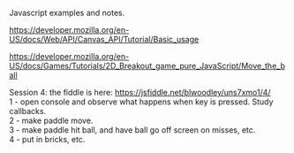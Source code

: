 Javascript examples and notes.

https://developer.mozilla.org/en-US/docs/Web/API/Canvas_API/Tutorial/Basic_usage

https://developer.mozilla.org/en-US/docs/Games/Tutorials/2D_Breakout_game_pure_JavaScript/Move_the_ball

Session 4: the fiddle is here: https://jsfiddle.net/blwoodley/uns7xmo1/4/   
1 - open console and observe what happens when key is pressed. Study callbacks.   
2 - make paddle move.   
3 - make paddle hit ball, and have ball go off screen on misses, etc.   
4 - put in bricks, etc.   
